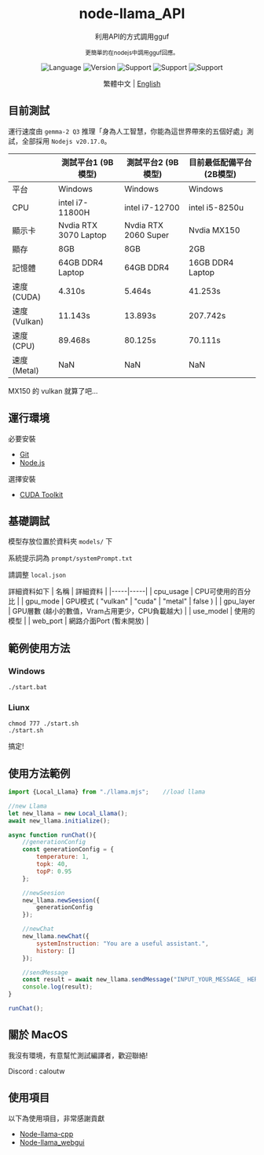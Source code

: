 <div align="center"> 
    <h1>node-llama_API</h1>
    <p>利用API的方式調用gguf</p>
    <sub>更簡單的在nodejs中調用gguf回應。</sub>
    <p></p>
</div>  

<div align="center">

![Language](https://badgen.net/badge/語言/Javascript/orange)
![Version](https://badgen.net/badge/Node版本/v20.17.0/green)
![Support](https://badgen.net/badge/icon/Windows?icon=windows&label=支援)
![Support](https://badgen.net/badge/icon/Liunx?icon=terminal&label=支援)
![Support](https://badgen.net/badge/icon/MacOS?icon=apple&label=支援)

</div>

<div align="center">

繁體中文 | [English](readme_en.md)

</div>

## 目前測試
運行速度由 ``gemma-2 Q3`` 推理「身為人工智慧，你能為這世界帶來的五個好處」測試，全部採用 ``Nodejs v20.17.0``。

| | 測試平台1 (9B模型) | 測試平台2 (9B模型) | 目前最低配備平台 (2B模型) | 
|-----|-----|-----|-----|
| 平台 | Windows | Windows | Windows |
| CPU | intel i7-11800H | intel i7-12700 | intel i5-8250u |
| 顯示卡 | Nvdia RTX 3070 Laptop | Nvdia RTX 2060 Super | Nvdia MX150 |
| 顯存 | 8GB | 8GB | 2GB |
| 記憶體 | 64GB DDR4 Laptop | 64GB DDR4 | 16GB DDR4 Laptop |
| 速度(CUDA) | 4.310s | 5.464s | 41.253s |
| 速度(Vulkan) | 11.143s | 13.893s | 207.742s |
| 速度(CPU) | 89.468s | 80.125s | 70.111s |
| 速度(Metal) | NaN | NaN | NaN |

MX150 的 vulkan 就算了吧...

## 運行環境
必要安裝
- [Git](https://git-scm.com/)
- [Node.js](https://nodejs.org/en)

選擇安裝
- [CUDA Toolkit](https://developer.nvidia.com/cuda-toolkit)

## 基礎調試
模型存放位置於資料夾 ``models/`` 下

系統提示詞為 ``prompt/systemPrompt.txt``

請調整 ``local.json``

詳細資料如下
| 名稱 | 詳細資料 |
|-----|-----|
| cpu_usage | CPU可使用的百分比 |
| gpu_mode | GPU模式 ( "vulkan" \| "cuda" \| "metal" \| false ) |
| gpu_layer | GPU層數 (越小的數值，Vram占用更少，CPU負載越大) |
| use_model | 使用的模型 |
| web_port | 網路介面Port (暫未開放) |

## 範例使用方法
### Windows
```bat
./start.bat
```

### Liunx
```shell
chmod 777 ./start.sh
./start.sh
```

搞定!

## 使用方法範例
```js
import {Local_Llama} from "./llama.mjs";    //load llama

//new Llama
let new_llama = new Local_Llama();
await new_llama.initialize();

async function runChat(){
    //generationConfig
    const generationConfig = {
        temperature: 1,
        topk: 40,
        topP: 0.95
    };

    //newSeesion
    new_llama.newSeesion({
        generationConfig
    });

    //newChat
    new_llama.newChat({
        systemInstruction: "You are a useful assistant.",
        history: []
    });

    //sendMessage
    const result = await new_llama.sendMessage("INPUT_YOUR_MESSAGE_ HERE");
    console.log(result);
}

runChat();
```

## 關於 MacOS
我沒有環境，有意幫忙測試編譯者，歡迎聯絡!

Discord : caloutw

## 使用項目
以下為使用項目，非常感謝貢獻
- [Node-llama-cpp](https://github.com/withcatai/node-llama-cpp)
- [Node-llama_webgui](https://github.com/YQ-Haroiii/node-llama_webgui)
